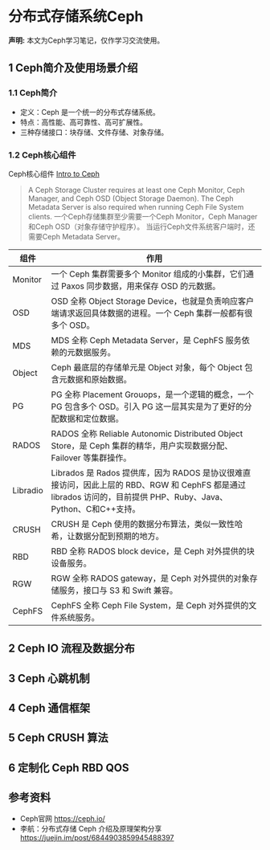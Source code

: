 # 分布式存储系统Ceph

**声明:**
本文为Ceph学习笔记，仅作学习交流使用。

## 1 Ceph简介及使用场景介绍
### 1.1 Ceph简介
* 定义：Ceph 是一个统一的分布式存储系统。
* 特点：高性能、高可靠性、高可扩展性。
* 三种存储接口：块存储、文件存储、对象存储。

### 1.2 Ceph核心组件
Ceph核心组件
[Intro to Ceph](https://docs.ceph.com/en/latest/start/intro/)
 > A Ceph Storage Cluster requires at least one Ceph Monitor, Ceph Manager, and Ceph OSD (Object Storage Daemon). The Ceph Metadata Server is also required when running Ceph File System clients.
一个Ceph存储集群至少需要一个Ceph Monitor，Ceph Manager 和Ceph OSD（对象存储守护程序）。 当运行Ceph文件系统客户端时，还需要Ceph Metadata Server。

| 组件 | 作用 |
| --- | --- |
| Monitor | 一个 Ceph 集群需要多个 Monitor 组成的小集群，它们通过 Paxos 同步数据，用来保存 OSD 的元数据。 |
| OSD | OSD 全称 Object Storage Device，也就是负责响应客户端请求返回具体数据的进程。一个 Ceph 集群一般都有很多个 OSD。 |
| MDS | MDS 全称 Ceph Metadata Server，是 CephFS 服务依赖的元数据服务。|
| Object | Ceph 最底层的存储单元是 Object 对象，每个 Object 包含元数据和原始数据。|
| PG | PG 全称 Placement Grouops，是一个逻辑的概念，一个 PG 包含多个 OSD。引入 PG 这一层其实是为了更好的分配数据和定位数据。 |
| RADOS | RADOS 全称 Reliable Autonomic Distributed Object Store，是 Ceph 集群的精华，用户实现数据分配、Failover 等集群操作。  |
| Libradio | Librados 是 Rados 提供库，因为 RADOS 是协议很难直接访问，因此上层的 RBD、RGW 和 CephFS 都是通过 librados 访问的，目前提供 PHP、Ruby、Java、Python、C和C++支持。|
| CRUSH | CRUSH 是 Ceph 使用的数据分布算法，类似一致性哈希，让数据分配到预期的地方。 |
| RBD | RBD 全称 RADOS block device，是 Ceph 对外提供的块设备服务。 |
| RGW | RGW 全称 RADOS gateway，是 Ceph 对外提供的对象存储服务，接口与 S3 和 Swift 兼容。 |
| CephFS | CephFS 全称 Ceph File System，是 Ceph 对外提供的文件系统服务。|

## 2 Ceph IO 流程及数据分布



## 3 Ceph 心跳机制


## 4 Ceph 通信框架


## 5 Ceph CRUSH 算法


## 6 定制化 Ceph RBD QOS

## 参考资料
* Ceph官网
https://ceph.io/
* 李航：分布式存储 Ceph 介绍及原理架构分享
https://juejin.im/post/6844903859945488397


